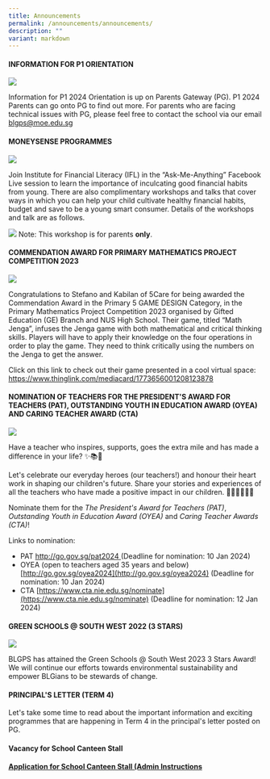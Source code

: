 ```yaml
---
title: Announcements
permalink: /announcements/announcements/
description: ""
variant: markdown
---
```

#### INFORMATION FOR P1 ORIENTATION
![](/images/p1%20orientation%20pic1.png)

Information for P1 2024 Orientation is up on Parents Gateway (PG). P1 2024 Parents can go onto PG to find out more. For parents who are facing technical issues with PG, please feel free to contact the school via our email [blgps@moe.edu.sg](blgps@moe.edu.sg)

#### MONEYSENSE PROGRAMMES
![](/images/moneysense%20pic1.png)

Join Institute for Financial Literacy (IFL) in the “Ask-Me-Anything” Facebook Live session to learn the importance of inculcating good financial habits from young. There are also complimentary workshops and talks that cover ways in which you can help your child cultivate healthy financial habits, budget and save to be a young smart consumer. Details of the workshops and talk are as follows.

![](/images/moneysense%20poster2.png)
Note: This workshop is for parents **only**.

#### COMMENDATION AWARD FOR PRIMARY MATHEMATICS PROJECT COMPETITION 2023
![](/images/math%20competition1.jpg)

Congratulations to Stefano and Kabilan of 5Care for being awarded the Commendation Award in the Primary 5 GAME DESIGN Category, in the Primary Mathematics Project Competition 2023 organised by Gifted Education (GE) Branch and NUS High School.
Their game, titled “Math Jenga”, infuses the Jenga game with both mathematical and critical thinking skills. Players will have to apply their knowledge on the four operations in order to play the
game. They need to think critically using the numbers on the Jenga to get the answer.

Click on this link to check out their game presented in a cool virtual space: [https://www.thinglink.com/mediacard/1773656001208123878 ](https://www.thinglink.com/mediacard/1773656001208123878 )
 


#### NOMINATION OF TEACHERS FOR THE PRESIDENT'S AWARD FOR TEACHERS (PAT), OUTSTANDING YOUTH IN EDUCATION AWARD (OYEA) AND CARING TEACHER AWARD (CTA)
![](/images/caringteacheraward.jpg)

Have a teacher who inspires, supports, goes the extra mile and has made a difference in your life? ✨📚💖

Let's celebrate our everyday heroes (our teachers!) and honour their heart work in shaping our children's future. Share your stories and experiences of all the teachers who have made a positive impact in our children. 👏🏼💪🏼🥰🥳

Nominate them for the *The President's Award for Teachers (PAT)*, *Outstanding Youth in Education Award (OYEA)* and *Caring Teacher Awards (CTA)*!

Links to nomination:
- PAT [http://go.gov.sg/pat2024 ](http://go.gov.sg/pat2024 )(Deadline for nomination: 10 Jan 2024)
- OYEA (open to teachers aged 35 years and below) [http://go.gov.sg/oyea2024](http://go.gov.sg/oyea2024) (Deadline for nomination: 10 Jan 2024)
- CTA [https://www.cta.nie.edu.sg/nominate](https://www.cta.nie.edu.sg/nominate) (Deadline for nomination: 12 Jan 2024)

#### GREEN SCHOOLS @ SOUTH WEST 2022 (3 STARS)
![](/images/Website%20announcement%20images.png)

BLGPS has attained the Green Schools @ South West 2023 3 Stars Award! We will continue our efforts towards environmental sustainability and empower BLGians to be stewards of change.


#### PRINCIPAL'S LETTER (TERM 4)
Let's take some time to read about the important information and exciting programmes that are happening in Term 4 in the principal's letter posted on PG.


#### Vacancy for School Canteen Stall 

**[Application for School Canteen Stall (Admin Instructions](/files/Application_for_School_Canteen_Stall__Admin_Instruction_.pdf)**